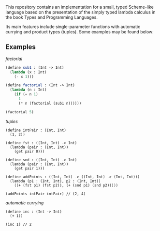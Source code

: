 This repository contains an implementation for a small, typed Scheme-like language based on the presentation of the simply typed lambda calculus in the book Types and Programming Languages.

Its main features include single-parameter functions with automatic currying and product types (tuples). Some examples may be found below:

## Examples

*factorial*
```scm
(define sub1 : (Int -> Int)
  (lambda (x : Int)
    (- x 1)))

(define factorial : (Int -> Int)
  (lambda (n : Int)
    (if (= n 1)
      1
      (* n (factorial (sub1 n))))))

(factorial 5)
```

*tuples*
```
(define intPair : (Int, Int)
  (1, 2))

(define fst : ((Int, Int) -> Int)
  (lambda (pair : (Int, Int))
    (get pair 0)))

(define snd : ((Int, Int) -> Int)
  (lambda (pair : (Int, Int))
    (get pair 1)))

(define addPoints : ((Int, Int) -> ((Int, Int) -> (Int, Int)))
  (lambda (p1 : (Int, Int), p2 : (Int, Int))
    ((+ (fst p1) (fst p2)), (+ (snd p1) (snd p2)))))

(addPoints intPair intPair) // (2, 4)
```

*automatic currying*
```
(define inc : (Int -> Int)
  (+ 1))

(inc 1) // 2
```